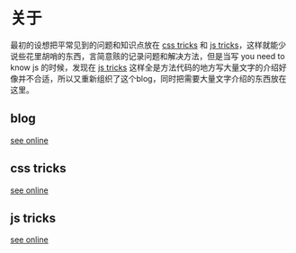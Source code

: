 # 关于
最初的设想把平常见到的问题和知识点放在 <a href="https://qishaoxuan.github.io/css_tricks/">css tricks</a> 和 <a href="https://qishaoxuan.github.io/js_tricks/"> js tricks</a>，这样就能少说些花里胡哨的东西，言简意赅的记录问题和解决方法，但是当写 you need to know js 的时候，发现在 <a href="https://qishaoxuan.github.io/js_tricks/">js tricks</a> 这样全是方法代码的地方写大量文字的介绍好像并不合适，所以又重新组织了这个blog，同时把需要大量文字介绍的东西放在这里。

## blog
<a href="https://qishaoxuan.github.io/blog/">see online</a> 

## css tricks
<a href="https://qishaoxuan.github.io/css_tricks/">see online</a> 

## js tricks
<a href="https://qishaoxuan.github.io/js_tricks/">see online</a>
